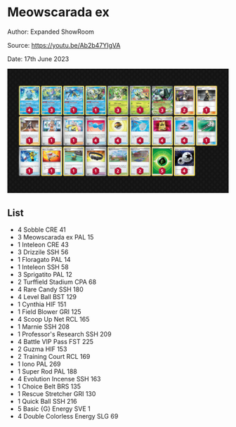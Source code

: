# Meowscarada ex

Author: Expanded ShowRoom

Source: <https://youtu.be/Ab2b47YIgVA>

Date: 17th June 2023

![decklist](../../images/PAL/Meowscarada%20ex/4-%20Meowscarada%20ex.png)

## List

* 4 Sobble CRE 41
* 3 Meowscarada ex PAL 15
* 1 Inteleon CRE 43
* 3 Drizzile SSH 56
* 1 Floragato PAL 14
* 1 Inteleon SSH 58
* 3 Sprigatito PAL 12
* 2 Turffield Stadium CPA 68
* 4 Rare Candy SSH 180
* 4 Level Ball BST 129
* 1 Cynthia HIF 151
* 1 Field Blower GRI 125
* 4 Scoop Up Net RCL 165
* 1 Marnie SSH 208
* 1 Professor's Research SSH 209
* 4 Battle VIP Pass FST 225
* 2 Guzma HIF 153
* 2 Training Court RCL 169
* 1 Iono PAL 269
* 1 Super Rod PAL 188
* 4 Evolution Incense SSH 163
* 1 Choice Belt BRS 135
* 1 Rescue Stretcher GRI 130
* 1 Quick Ball SSH 216
* 5 Basic {G} Energy SVE 1
* 4 Double Colorless Energy SLG 69
